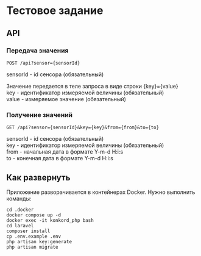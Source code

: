# Тестовое задание

## API
### Передача значения
```
POST /api?sensor={sensorId}
```
sensorId - id сенсора (обязательный)

Значение передается в теле запроса в виде строки {key}={value}<br>
key - идентификатор измеряемой величины (обязательный)<br>
value - измеряемое значение (обязательный)
### Получение значений
```
GET /api?sensor={sensorId}&key={key}&from={from}&to={to}
```
sensorId - id сенсора (обязательный)<br>
key - идентификатор измеряемой величины (обязательный)<br>
from - начальная дата в формате Y-m-d H:i:s<br>
to - конечная дата в формате Y-m-d H:i:s

## Как развернуть
Приложение разворачивается в контейнерах Docker.
Нужно выполнить команды:
```
cd .docker
docker compose up -d
docker exec -it konkord_php bash
cd laravel
composer install
cp .env.example .env
php artisan key:generate
php artisan migrate
```


